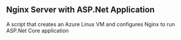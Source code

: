 ## Nginx Server with ASP.Net Application
A script that creates an Azure Linux VM and configures Nginx to run ASP.Net Core application
